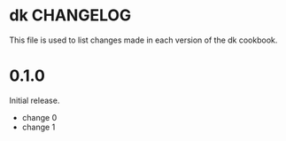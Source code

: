 # dk CHANGELOG

This file is used to list changes made in each version of the dk cookbook.

# 0.1.0

Initial release.

- change 0
- change 1

